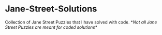 # Jane-Street-Solutions
Collection of Jane Street Puzzles that I have solved with code. \**Not all Jane Street Puzzles are meant for coded solutions\**
